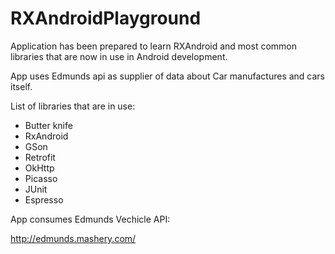 # RXAndroidPlayground
Application has been prepared to learn RXAndroid and most common libraries that are now in use in Android development.

App uses Edmunds api as supplier of data about Car manufactures and cars itself.

List of libraries that are in use:
- Butter knife
- RxAndroid
- GSon
- Retrofit
- OkHttp
- Picasso
- JUnit
- Espresso

App consumes Edmunds Vechicle API:

http://edmunds.mashery.com/
